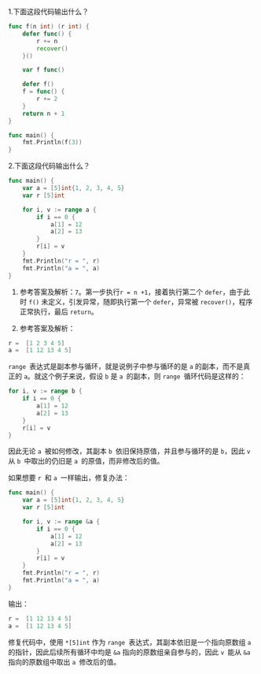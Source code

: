 1.下面这段代码输出什么？

```go
func f(n int) (r int) {
    defer func() {
        r += n
        recover()
    }()

    var f func()

    defer f()
    f = func() {
        r += 2
    }
    return n + 1
}

func main() {
    fmt.Println(f(3))
}
```

2.下面这段代码输出什么？

```go
func main() {
    var a = [5]int{1, 2, 3, 4, 5}
    var r [5]int

    for i, v := range a {
        if i == 0 {
            a[1] = 12
            a[2] = 13
        }
        r[i] = v
    }
    fmt.Println("r = ", r)
    fmt.Println("a = ", a)
}
```

1. 参考答案及解析：`7`。第一步执行`r = n +1`，接着执行第二个 `defer`，由于此时 `f()` 未定义，引发异常，随即执行第一个 `defer`，异常被 `recover()`，程序正常执行，最后 `return`。

2. 参考答案及解析：

```go
r =  [1 2 3 4 5]
a =  [1 12 13 4 5]
```

`range `表达式是副本参与循环，就是说例子中参与循环的是 `a` 的副本，而不是真正的 `a`。就这个例子来说，假设 `b` 是 `a `的副本，则 `range `循环代码是这样的：

```go
for i, v := range b {
    if i == 0 {
        a[1] = 12
        a[2] = 13
    }
    r[i] = v
}
```

因此无论 `a `被如何修改，其副本 `b `依旧保持原值，并且参与循环的是 `b`，因此 `v `从 `b `中取出的仍旧是 `a `的原值，而非修改后的值。

如果想要 `r `和 `a `一样输出，修复办法：

```go
func main() {
    var a = [5]int{1, 2, 3, 4, 5}
    var r [5]int

    for i, v := range &a {
        if i == 0 {
            a[1] = 12
            a[2] = 13
        }
        r[i] = v
    }
    fmt.Println("r = ", r)
    fmt.Println("a = ", a)
}
```

输出：

```go
r =  [1 12 13 4 5]
a =  [1 12 13 4 5]
```

修复代码中，使用 `*[5]int` 作为 `range `表达式，其副本依旧是一个指向原数组 `a `的指针，因此后续所有循环中均是 `&a` 指向的原数组亲自参与的，因此 `v `能从 `&a` 指向的原数组中取出 `a `修改后的值。